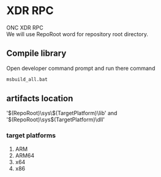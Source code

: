 # XDR RPC
ONC XDR RPC    
We will use RepoRoot word for repository root directory.  
  

## Compile library  
Open developer command prompt and run there command  
```bat  
msbuild_all.bat  
```  
  
## artifacts location  
'$(RepoRoot)\sys\$(TargetPlatform)\lib' and '$(RepoRoot)\sys\$(TargetPlatform)\dll'  
### target platforms  
 1.  ARM  
 2.  ARM64  
 3.  x64  
 4.  x86  
